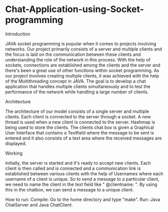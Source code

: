 # Chat-Application-using-Socket-programming
Introduction

JAVA socket programming is popular when it comes to projects involving networks. Our project primarily consists of a server and multiple clients and the focus is laid on the communication between these clients and understanding the role of the network in this process. With the help of sockets, connections are established among the clients and the server and there's been a great use of other functions within socket programming. As our project involves creating multiple clients, it was achieved with the help of the Multithreading concept in JAVA. The goal is to develop a chat application that handles multiple clients simultaneously and to test the performance of the network while handling a large number of clients.

Architecture

The architecture of our model consists of a single server and multiple clients. Each client is connected to the server through a socket. A new thread is used when a new client is connected to the server. Hashmap is being used to store the clients. The clients chat box is given a Graphical User Interface that contains a Textfield where the message to be sent is entered and it also consists of a text area where the received messages are displayed.

Working 

Initially, the server is started and it's ready to accept new clients. Each client is then called and is connected and a communication link is established between various clients with the help of Usernames where each username of a client is unique. So to send a message to a particular client, we need to name the client in the text field like " @clientname: ". By using this in the chatbox, we can send a message to a unique client.

How to run:
Compile: Go to the home directory and type "make".
Run: Java ChatServer and Java ChatClient.
